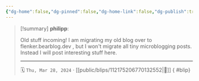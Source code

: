 ```yaml
---
{"dg-home":false,"dg-pinned":false,"dg-home-link":false,"dg-publish":true,"type":"blip","disabled rules":["yaml-title","yaml-title-alias","file-name-heading"],"title":"philipp on mastodon @ 2024-03-28","created-date":"2024-03-28T20:30:18","id":112175206770132540,"updated-date":"2025-05-02T08:50:44","dg-path":"blips/112175206770132552.md","permalink":"/blips/112175206770132552/","dgPassFrontmatter":true}
---
```


> [!summary] **philipp**:
>
> Old stuff incoming! I am migrating my old blog over to flenker.bearblog.dev , but I won't migrate all tiny microblogging posts. Instead I will post interesting stuff here.
> - - -
>
> 🗓️ `Thu, Mar 28, 2024` · [[public/blips/112175206770132552\|🔗]]
{ #blip}

